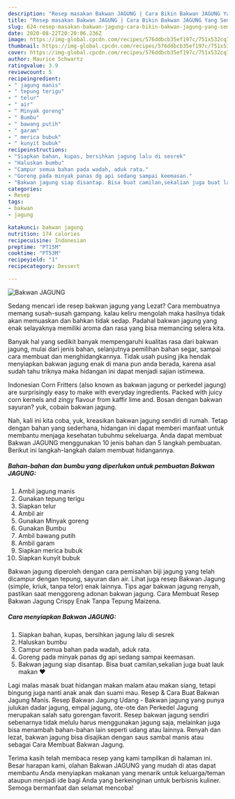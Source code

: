 ```yaml
---
description: "Resep masakan Bakwan JAGUNG | Cara Bikin Bakwan JAGUNG Yang Sempurna"
title: "Resep masakan Bakwan JAGUNG | Cara Bikin Bakwan JAGUNG Yang Sempurna"
slug: 624-resep-masakan-bakwan-jagung-cara-bikin-bakwan-jagung-yang-sempurna
date: 2020-08-22T20:20:06.236Z
image: https://img-global.cpcdn.com/recipes/576ddbcb35ef197c/751x532cq70/bakwan-jagung-foto-resep-utama.jpg
thumbnail: https://img-global.cpcdn.com/recipes/576ddbcb35ef197c/751x532cq70/bakwan-jagung-foto-resep-utama.jpg
cover: https://img-global.cpcdn.com/recipes/576ddbcb35ef197c/751x532cq70/bakwan-jagung-foto-resep-utama.jpg
author: Maurice Schwartz
ratingvalue: 3.9
reviewcount: 5
recipeingredient:
- " jagung manis"
- " tepung terigu"
- " telur"
- " air"
- " Minyak goreng"
- " Bumbu"
- " bawang putih"
- " garam"
- " merica bubuk"
- " kunyit bubuk"
recipeinstructions:
- "Siapkan bahan, kupas, bersihkan jagung lalu di sesrek"
- "Haluskan bumbu"
- "Campur semua bahan pada wadah, aduk rata."
- "Goreng pada minyak panas dg api sedang sampai keemasan."
- "Bakwan jagung siap disantap. Bisa buat camilan,sekalian juga buat lauk makan ♥"
categories:
- Resep
tags:
- bakwan
- jagung

katakunci: bakwan jagung 
nutrition: 174 calories
recipecuisine: Indonesian
preptime: "PT15M"
cooktime: "PT53M"
recipeyield: "1"
recipecategory: Dessert

---
```



![Bakwan JAGUNG](https://img-global.cpcdn.com/recipes/576ddbcb35ef197c/751x532cq70/bakwan-jagung-foto-resep-utama.jpg)

Sedang mencari ide resep bakwan jagung yang Lezat? Cara membuatnya memang susah-susah gampang. kalau keliru mengolah maka hasilnya tidak akan memuaskan dan bahkan tidak sedap. Padahal bakwan jagung yang enak selayaknya memiliki aroma dan rasa yang bisa memancing selera kita.

Banyak hal yang sedikit banyak mempengaruhi kualitas rasa dari bakwan jagung, mulai dari jenis bahan, selanjutnya pemilihan bahan segar, sampai cara membuat dan menghidangkannya. Tidak usah pusing jika hendak menyiapkan bakwan jagung enak di mana pun anda berada, karena asal sudah tahu triknya maka hidangan ini dapat menjadi sajian istimewa.

Indonesian Corn Fritters (also known as bakwan jagung or perkedel jagung) are surprisingly easy to make with everyday ingredients. Packed with juicy corn kernels and zingy flavour from kaffir lime and. Bosan dengan bakwan sayuran? yuk, cobain bakwan jagung.


Nah, kali ini kita coba, yuk, kreasikan bakwan jagung sendiri di rumah. Tetap dengan bahan yang sederhana, hidangan ini dapat memberi manfaat untuk membantu menjaga kesehatan tubuhmu sekeluarga. Anda dapat membuat Bakwan JAGUNG menggunakan 10 jenis bahan dan 5 langkah pembuatan. Berikut ini langkah-langkah dalam membuat hidangannya.

<!--inarticleads1-->

##### Bahan-bahan dan bumbu yang diperlukan untuk pembuatan Bakwan JAGUNG:

1. Ambil  jagung manis
1. Gunakan  tepung terigu
1. Siapkan  telur
1. Ambil  air
1. Gunakan  Minyak goreng
1. Gunakan  Bumbu
1. Ambil  bawang putih
1. Ambil  garam
1. Siapkan  merica bubuk
1. Siapkan  kunyit bubuk


Bakwan jagung diperoleh dengan cara pemisahan biji jagung yang telah dicampur dengan tepung, sayuran dan air. Lihat juga resep Bakwan Jagung (simple, kriuk, tanpa telor) enak lainnya. Tips agar bakwan jagung renyah, pastikan saat menggoreng adonan bakwan jagung. Cara Membuat Resep Bakwan Jagung Crispy Enak Tanpa Tepung Maizena. 

<!--inarticleads2-->

##### Cara menyiapkan Bakwan JAGUNG:

1. Siapkan bahan, kupas, bersihkan jagung lalu di sesrek
1. Haluskan bumbu
1. Campur semua bahan pada wadah, aduk rata.
1. Goreng pada minyak panas dg api sedang sampai keemasan.
1. Bakwan jagung siap disantap. Bisa buat camilan,sekalian juga buat lauk makan ♥


Lagi malas masak buat hidangan makan malam atau makan siang, tetapi bingung juga nanti anak anak dan suami mau. Resep &amp; Cara Buat Bakwan Jagung Manis. Resep Bakwan Jagung Udang - Bakwan jagung yang punya julukan dadar jagung, empal jagung, ote-ote dan Perkedel Jagung merupakan salah satu gorengan favorit. Resep bakwan jagung sendiri sebenarnya tidak melulu harus menggunakan jagung saja, melainkan juga bisa menambah bahan-bahan lain seperti udang atau lainnya. Renyah dan lezat, bakwan jagung bisa disajikan dengan saus sambal manis atau sebagai Cara Membuat Bakwan Jagung. 

Terima kasih telah membaca resep yang kami tampilkan di halaman ini. Besar harapan kami, olahan Bakwan JAGUNG yang mudah di atas dapat membantu Anda menyiapkan makanan yang menarik untuk keluarga/teman ataupun menjadi ide bagi Anda yang berkeinginan untuk berbisnis kuliner. Semoga bermanfaat dan selamat mencoba!
